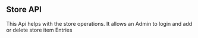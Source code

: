 ## Store API
This Api helps with the store operations. It allows an Admin to login and add or delete store item Entries
